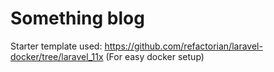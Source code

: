 # Something blog
Starter template used: https://github.com/refactorian/laravel-docker/tree/laravel_11x (For easy docker setup) 
